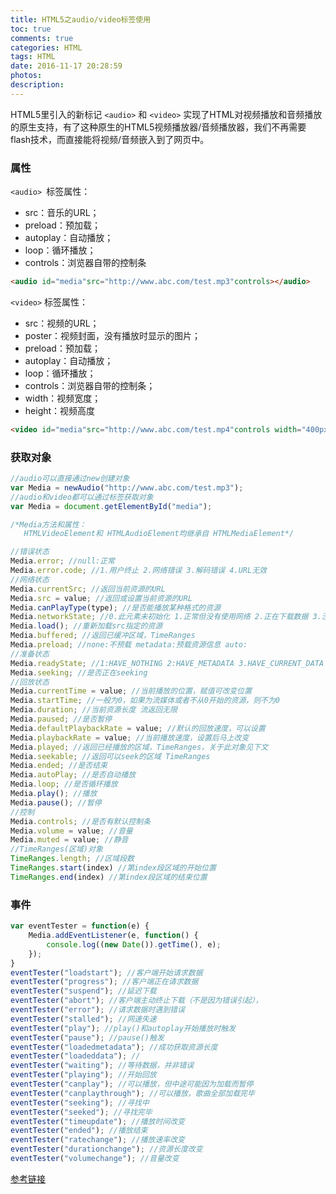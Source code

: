 ```yaml
---
title: HTML5之audio/video标签使用
toc: true
comments: true
categories: HTML
tags: HTML
date: 2016-11-17 20:28:59
photos:
description:
---
```


HTML5里引入的新标记 `<audio>` 和 `<video>` 实现了HTML对视频播放和音频播放的原生支持，有了这种原生的HTML5视频播放器/音频播放器，我们不再需要flash技术，而直接能将视频/音频嵌入到了网页中。
<!--more-->
### 属性

`<audio> `标签属性：

* src：音乐的URL；
* preload：预加载；
* autoplay：自动播放；
* loop：循环播放；
* controls：浏览器自带的控制条

```html
<audio id="media"src="http://www.abc.com/test.mp3"controls></audio> 
```

`<video>` 标签属性：

* src：视频的URL；
* poster：视频封面，没有播放时显示的图片；
* preload：预加载；
* autoplay：自动播放；
* loop：循环播放；
* controls：浏览器自带的控制条；
* width：视频宽度；
* height：视频高度

```html
<video id="media"src="http://www.abc.com/test.mp4"controls width="400px"heigt="400px"></video> 
```
 

### 获取对象

```js
//audio可以直接通过new创建对象 
var Media = newAudio("http://www.abc.com/test.mp3");
//audio和video都可以通过标签获取对象 
var Media = document.getElementById("media");

/*Media方法和属性： 
   HTMLVideoElement和 HTMLAudioElement均继承自 HTMLMediaElement*/

//错误状态 
Media.error; //null:正常 
Media.error.code; //1.用户终止 2.网络错误 3.解码错误 4.URL无效 
//网络状态 
Media.currentSrc; //返回当前资源的URL 
Media.src = value; //返回或设置当前资源的URL 
Media.canPlayType(type); //是否能播放某种格式的资源 
Media.networkState; //0.此元素未初始化 1.正常但没有使用网络 2.正在下载数据 3.没有找到资源 
Media.load(); //重新加载src指定的资源 
Media.buffered; //返回已缓冲区域，TimeRanges 
Media.preload; //none:不预载 metadata:预载资源信息 auto: 
//准备状态 
Media.readyState; //1:HAVE_NOTHING 2:HAVE_METADATA 3.HAVE_CURRENT_DATA 4.HAVE_FUTURE_DATA 5.HAVE_ENOUGH_DATA 
Media.seeking; //是否正在seeking 
//回放状态 
Media.currentTime = value; //当前播放的位置，赋值可改变位置 
Media.startTime; //一般为0，如果为流媒体或者不从0开始的资源，则不为0 
Media.duration; //当前资源长度 流返回无限 
Media.paused; //是否暂停 
Media.defaultPlaybackRate = value; //默认的回放速度，可以设置 
Media.playbackRate = value; //当前播放速度，设置后马上改变 
Media.played; //返回已经播放的区域，TimeRanges，关于此对象见下文 
Media.seekable; //返回可以seek的区域 TimeRanges 
Media.ended; //是否结束 
Media.autoPlay; //是否自动播放 
Media.loop; //是否循环播放 
Media.play(); //播放 
Media.pause(); //暂停 
//控制 
Media.controls; //是否有默认控制条 
Media.volume = value; //音量 
Media.muted = value; //静音 
//TimeRanges(区域)对象 
TimeRanges.length; //区域段数 
TimeRanges.start(index) //第index段区域的开始位置 
TimeRanges.end(index) //第index段区域的结束位置
```
 

### 事件

```js
var eventTester = function(e) {
    Media.addEventListener(e, function() {
        console.log((new Date()).getTime(), e);
    });
}
eventTester("loadstart"); //客户端开始请求数据 
eventTester("progress"); //客户端正在请求数据 
eventTester("suspend"); //延迟下载 
eventTester("abort"); //客户端主动终止下载（不是因为错误引起）， 
eventTester("error"); //请求数据时遇到错误 
eventTester("stalled"); //网速失速 
eventTester("play"); //play()和autoplay开始播放时触发 
eventTester("pause"); //pause()触发 
eventTester("loadedmetadata"); //成功获取资源长度 
eventTester("loadeddata"); // 
eventTester("waiting"); //等待数据，并非错误 
eventTester("playing"); //开始回放 
eventTester("canplay"); //可以播放，但中途可能因为加载而暂停 
eventTester("canplaythrough"); //可以播放，歌曲全部加载完毕 
eventTester("seeking"); //寻找中 
eventTester("seeked"); //寻找完毕 
eventTester("timeupdate"); //播放时间改变 
eventTester("ended"); //播放结束 
eventTester("ratechange"); //播放速率改变 
eventTester("durationchange"); //资源长度改变 
eventTester("volumechange"); //音量改变
```

[参考链接](http://www.w3school.com.cn/tags/html_ref_audio_video_dom.asp)




